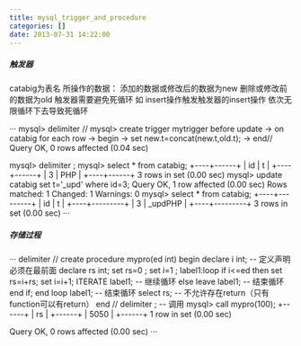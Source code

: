 ```yaml
---
title: mysql_trigger_and_procedure
categories: []
date: 2013-07-31 14:22:00
---
```


##### 触发器
catabig为表名
所操作的数据： 添加的数据或修改后的数据为new  删除或修改前的数据为old
触发器需要避免死循环
如 insert操作触发触发器的insert操作 依次无限循环下去导致死循环

···
mysql> delimiter //
mysql> create trigger mytrigger before update
    ->  on catabig for each row
    -> begin
    ->  set new.t=concat(new.t,old.t);
    -> end//
Query OK, 0 rows affected (0.04 sec)

mysql> delimiter ;
mysql> select * from catabig;
+----+------+
| id | t    |
+----+------+
|  3 | PHP  |
+----+------+
3 rows in set (0.00 sec)
mysql> update catabig set t='_upd' where id=3;
Query OK, 1 row affected (0.00 sec)
Rows matched: 1  Changed: 1  Warnings: 0
mysql> select * from catabig;
+----+---------+
| id | t       |
+----+---------+
|  3 | _updPHP |
+----+---------+
3 rows in set (0.00 sec)
···

##### 存储过程

···
delimiter //
create procedure mypro(ed int)
begin
	declare i int;  -- 定义声明必须在最前面
	declare rs  int;
	set rs=0 ;
	set i=1 ;
	label1:loop
		if i<=ed	then
			set rs=i+rs;
			set i=i+1;
			ITERATE label1;  -- 继续循环
		else leave label1;   -- 结束循环
		end if;
	end loop label1;             -- 结束循环
	select rs;      -- 不允许存在return（只有function可以有return）
end  //
delimiter ;
 -- 调用
mysql> call mypro(100);
+------+
| rs   |
+------+
| 5050 |
+------+
1 row in set (0.00 sec)

Query OK, 0 rows affected (0.00 sec)
···

